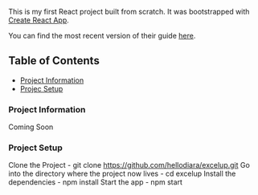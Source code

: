 This is my first React project built from scratch. It was bootstrapped with [Create React App](https://github.com/facebook/create-react-app).

You can find the most recent version of their guide [here](https://github.com/facebook/create-react-app/blob/master/packages/react-scripts/template/README.md).

## Table of Contents

- [Project Information](#project-information)
- [Projec Setup](#project-setup)

### Project Information
Coming Soon

### Project Setup
Clone the Project - git clone https://github.com/hellodiara/excelup.git
Go into the directory where the project now lives - cd excelup
Install the dependencies - npm install
Start the app - npm start
